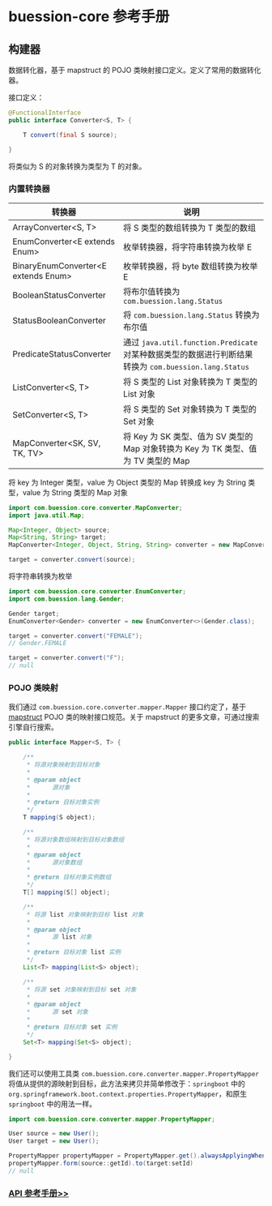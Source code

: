 # buession-core 参考手册


## 构建器


数据转化器，基于 mapstruct 的 POJO 类映射接口定义。定义了常用的数据转化器。

接口定义：

```java
@FunctionalInterface
public interface Converter<S, T> {

	T convert(final S source);

}
```

将类似为 S 的对象转换为类型为 T 的对象。


### 内置转换器


|  转换器   | 说明  |
|  ----  | ----  |
| ArrayConverter<S, T>  | 将 S 类型的数组转换为 T 类型的数组 |
| EnumConverter<E extends Enum<E>>  | 枚举转换器，将字符串转换为枚举 E |
| BinaryEnumConverter<E extends Enum<E>>  | 枚举转换器，将 byte 数组转换为枚举 E |
| BooleanStatusConverter  | 将布尔值转换为 `com.buession.lang.Status` |
| StatusBooleanConverter  | 将 `com.buession.lang.Status` 转换为布尔值 |
| PredicateStatusConverter<T>  | 通过 `java.util.function.Predicate` 对某种数据类型的数据进行判断结果转换为 `com.buession.lang.Status` |
| ListConverter<S, T>  | 将 S 类型的 List 对象转换为 T 类型的 List 对象 |
| SetConverter<S, T>  | 将 S 类型的 Set 对象转换为 T 类型的 Set 对象 |
| MapConverter<SK, SV, TK, TV>  | 将 Key 为 SK 类型、值为 SV 类型的 Map 对象转换为 Key 为 TK 类型、值为 TV 类型的 Map |

将 key 为 Integer 类型，value 为 Object 类型的 Map 转换成 key 为 String 类型，value 为 String 类型的 Map 对象

```java
import com.buession.core.converter.MapConverter;
import java.util.Map;

Map<Integer, Object> source;
Map<String, String> target;
MapConverter<Integer, Object, String, String> converter = new MapConverter<>();

target = converter.convert(source);
```

将字符串转换为枚举

```java
import com.buession.core.converter.EnumConverter;
import com.buession.lang.Gender;

Gender target;
EnumConverter<Gender> converter = new EnumConverter<>(Gender.class);

target = converter.convert("FEMALE");
// Gender.FEMALE

target = converter.convert("F");
// null
```


### POJO 类映射

我们通过 `com.buession.core.converter.mapper.Mapper` 接口约定了，基于 [mapstruct](https://mapstruct.org/) POJO 类的映射接口规范。关于 mapstruct 的更多文章，可通过搜索引擎自行搜索。

```java
public interface Mapper<S, T> {

	/**
	 * 将源对象映射到目标对象
	 *
	 * @param object
	 * 		源对象
	 *
	 * @return 目标对象实例
	 */
	T mapping(S object);

	/**
	 * 将源对象数组映射到目标对象数组
	 *
	 * @param object
	 * 		源对象数组
	 *
	 * @return 目标对象实例数组
	 */
	T[] mapping(S[] object);

	/**
	 * 将源 list 对象映射到目标 list 对象
	 *
	 * @param object
	 * 		源 list 对象
	 *
	 * @return 目标对象 list 实例
	 */
	List<T> mapping(List<S> object);

	/**
	 * 将源 set 对象映射到目标 set 对象
	 *
	 * @param object
	 * 		源 set 对象
	 *
	 * @return 目标对象 set 实例
	 */
	Set<T> mapping(Set<S> object);

}
```

我们还可以使用工具类 `com.buession.core.converter.mapper.PropertyMapper` 将值从提供的源映射到目标，此方法来拷贝并简单修改于：`springboot` 中的 `org.springframework.boot.context.properties.PropertyMapper`，和原生 `springboot` 中的用法一样。

```java
import com.buession.core.converter.mapper.PropertyMapper;

User source = new User();
User target = new User();

PropertyMapper propertyMapper = PropertyMapper.get().alwaysApplyingWhenNonNull();
propertyMapper.form(source::getId).to(target:setId)
// null
```


### [API 参考手册>>](https://javadoc.io/static/com.buession/buession-core/2.1.0/com/buession/core/converter/package-summary.html)